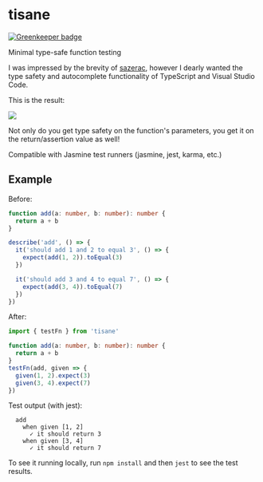 # tisane

[![Greenkeeper badge](https://badges.greenkeeper.io/coatue-oss/tisane.svg)](https://greenkeeper.io/)

Minimal type-safe function testing

I was impressed by the brevity of [sazerac](https://github.com/mikec/sazerac), however I dearly wanted the type safety and autocomplete functionality of TypeScript and Visual Studio Code.

This is the result:

![](https://raw.githubusercontent.com/coatue/tisane/master/example.png)

Not only do you get type safety on the function's parameters, you get it on the return/assertion value as well!

Compatible with Jasmine test runners (jasmine, jest, karma, etc.)

## Example

Before:

```typescript
function add(a: number, b: number): number {
  return a + b
}

describe('add', () => {
  it('should add 1 and 2 to equal 3', () => {
    expect(add(1, 2)).toEqual(3)
  })

  it('should add 3 and 4 to equal 7', () => {
    expect(add(3, 4)).toEqual(7)
  })
})
```

After:

```typescript
import { testFn } from 'tisane'

function add(a: number, b: number): number {
  return a + b
}
testFn(add, given => {
  given(1, 2).expect(3)
  given(3, 4).expect(7)
})
```

Test output (with jest):

```
  add
    when given [1, 2]
      ✓ it should return 3
    when given [3, 4]
      ✓ it should return 7
```

To see it running locally, run `npm install` and then `jest` to see the test results.
